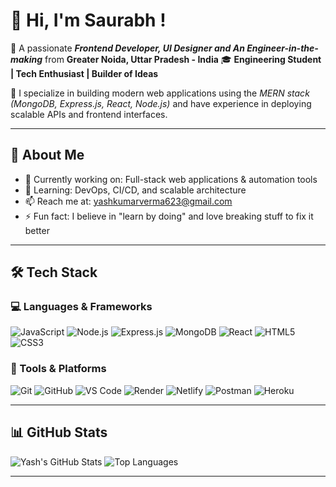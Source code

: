 # 👋 Hi, I'm Saurabh !

🚀 A passionate ***Frontend Developer, UI Designer and An Engineer-in-the-making*** from **Greater Noida, Uttar Pradesh - India**
🎓 **Engineering Student | Tech Enthusiast | Builder of Ideas**

🔧 I specialize in building modern web applications using the *MERN stack (MongoDB, Express.js, React, Node.js)* and have experience in deploying scalable APIs and frontend interfaces.

---

## 🌟 About Me

- 🔭 Currently working on: Full-stack web applications & automation tools
- 🌱 Learning: DevOps, CI/CD, and scalable architecture
- 📫 Reach me at: yashkumarverma623@gmail.com
- ⚡ Fun fact: I believe in "learn by doing" and love breaking stuff to fix it better

---

## 🛠 Tech Stack

### 💻 Languages & Frameworks

![JavaScript](https://img.shields.io/badge/-JavaScript-F7DF1E?style=flat-square&logo=javascript&logoColor=black)
![Node.js](https://img.shields.io/badge/-Node.js-339933?style=flat-square&logo=node.js&logoColor=white)
![Express.js](https://img.shields.io/badge/-Express.js-000000?style=flat-square&logo=express&logoColor=white)
![MongoDB](https://img.shields.io/badge/-MongoDB-47A248?style=flat-square&logo=mongodb&logoColor=white)
![React](https://img.shields.io/badge/-React-20232A?style=flat-square&logo=react&logoColor=61DAFB)
![HTML5](https://img.shields.io/badge/-HTML5-E34F26?style=flat-square&logo=html5&logoColor=white)
![CSS3](https://img.shields.io/badge/-CSS3-1572B6?style=flat-square&logo=css3&logoColor=white)

### 🧰 Tools & Platforms

![Git](https://img.shields.io/badge/-Git-F05032?style=flat-square&logo=git&logoColor=white)
![GitHub](https://img.shields.io/badge/-GitHub-181717?style=flat-square&logo=github&logoColor=white)
![VS Code](https://img.shields.io/badge/-VSCode-007ACC?style=flat-square&logo=visual-studio-code&logoColor=white)
![Render](https://img.shields.io/badge/-Render-46E3B7?style=flat-square&logo=render&logoColor=white)
![Netlify](https://img.shields.io/badge/-Netlify-00C7B7?style=flat-square&logo=netlify&logoColor=white)
![Postman](https://img.shields.io/badge/-Postman-FF6C37?style=flat-square&logo=postman&logoColor=white)
![Heroku](https://img.shields.io/badge/-Heroku-430098?style=flat-square&logo=heroku&logoColor=white)


---

## 📊 GitHub Stats

![Yash's GitHub Stats](https://github-readme-stats.vercel.app/api?username=Yashkumarverma623&show_icons=true&theme=github_dark&hide_border=true)
![Top Languages](https://github-readme-stats.vercel.app/api/top-langs/?username=Yashkumarverma623&layout=compact&theme=github_dark&hide_border=true)

---
